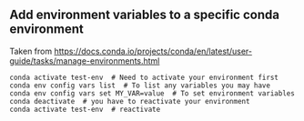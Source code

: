 ## Add environment variables to a specific conda environment
Taken from https://docs.conda.io/projects/conda/en/latest/user-guide/tasks/manage-environments.html
```shell
conda activate test-env  # Need to activate your environment first
conda env config vars list  # To list any variables you may have
conda env config vars set MY_VAR=value  # To set environment variables
conda deactivate  # you have to reactivate your environment
conda activate test-env  # reactivate 
```

